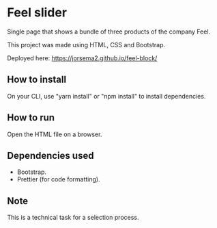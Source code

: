 # Feel slider

Single page that shows a bundle of three products of the company Feel.

This project was made using HTML, CSS and Bootstrap.

Deployed here: https://jorsema2.github.io/feel-block/

## How to install

On your CLI, use "yarn install" or "npm install" to install dependencies.

## How to run

Open the HTML file on a browser.

## Dependencies used

- Bootstrap.
- Prettier (for code formatting).

## Note

This is a technical task for a selection process.

